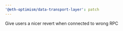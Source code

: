 ```yaml
---
'@eth-optimism/data-transport-layer': patch
---
```


Give users a nicer revert when connected to wrong RPC
